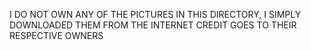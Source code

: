 I DO NOT OWN ANY OF THE PICTURES IN THIS DIRECTORY, I SIMPLY DOWNLOADED THEM FROM THE INTERNET
CREDIT GOES TO THEIR RESPECTIVE OWNERS
